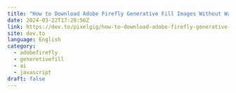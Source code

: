 ```yaml
---
title: "How to Download Adobe Firefly Generative Fill Images Without Watermark"
date: 2024-03-22T17:20:56Z
link: https://dev.to/pixelgig/how-to-download-adobe-firefly-generative-fill-images-without-watermark-3880?utm_medium=RSS&utm_source=news.12bit.vn
site: dev.to
language: English
category:
  - adobefirefly
  - generetivefill
  - ai
  - javascript
draft: false
---
```

